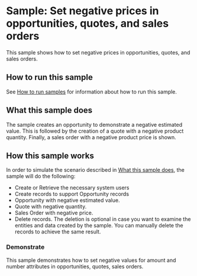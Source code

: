 
# Sample: Set negative prices in opportunities, quotes, and sales orders

This sample shows how to set negative prices in opportunities, quotes, and sales orders.

## How to run this sample

See [How to run samples](https://github.com/microsoft/Dynamics365-Apps-Samples/blob/master/sales/README.md) for information about how to run this sample.

## What this sample does

The sample creates an opportunity to demonstrate a negative estimated value. This is followed by the creation of a quote with a negative product quantity. Finally, a sales order with a negative product price is shown.

## How this sample works

In order to simulate the scenario described in [What this sample does](#what-this-sample-does), the sample will do the following:

- Create or Retrieve the necessary system users
- Create records to support Opportunity records
- Opportunity with negative estimated value.
- Quote with negative quantity.
- Sales Order with negative price.
- Delete records. The deletion is optional in case you want to examine the entities and data created by the sample. You can manually delete the records to achieve the same result.

### Demonstrate

This sample demonstrates how to set negative values for amount and number attributes in opportunities, quotes, sales orders.

    